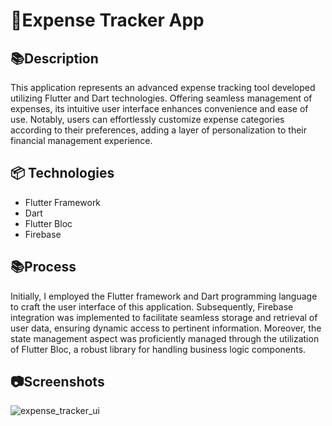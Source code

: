 # 📱Expense Tracker App

## 📚Description

This application represents an advanced expense tracking tool developed utilizing Flutter and Dart technologies. Offering seamless management of expenses, its intuitive user interface enhances convenience and ease of use. Notably, users can effortlessly customize expense categories according to their preferences, adding a layer of personalization to their financial management experience.

## 📦 Technologies
- Flutter Framework
- Dart
- Flutter Bloc
- Firebase


## 📚Process
Initially, I employed the Flutter framework and Dart programming language to craft the user interface of this application. Subsequently, Firebase integration was implemented to facilitate seamless storage and retrieval of user data, ensuring dynamic access to pertinent information. Moreover, the state management aspect was proficiently managed through the utilization of Flutter Bloc, a robust library for handling business logic components.

## 📷Screenshots
![expense_tracker_ui](https://github.com/aswinmohan24/expense_tracker_flutter/assets/156991420/7bc56385-6b9e-44b7-aea5-c22b9aac8114)





















